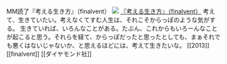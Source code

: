 MM読了『考える生き方』（finalvent）
[![](https://images-fe.ssl-images-amazon.com/images/I/41KDGDcfe2L._SL160_.jpg)](http://www.amazon.co.jp/exec/obidos/ASIN/4478023239/choiyaki81-22/ref=nosim)
[『考える生き方』（finalvent）](http://www.amazon.co.jp/exec/obidos/ASIN/4478023239/choiyaki81-22/ref=nosim)
考えて、生きていたい。考えなくてすむ人生は、それこそからっぽのような気がする。
生きていれば、いろんなことがある。たぶん、これからもいろーんなことが起こると思う。それらを経て、からっぽだったと思ったとしても、まぁそれでも悪くはないじゃないか、と思えるほどには、考えて生きたいな。
[[2013]] [[finalvent]] [[ダイヤモンド社]]
